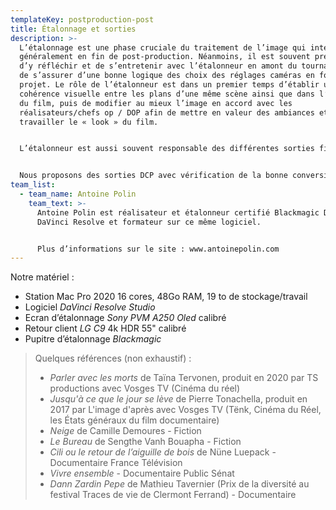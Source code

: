 ```yaml
---
templateKey: postproduction-post
title: Étalonnage et sorties
description: >-
  L’étalonnage est une phase cruciale du traitement de l’image qui intervient
  généralement en fin de post-production. Néanmoins, il est souvent préférable
  d’y réfléchir et de s’entretenir avec l’étalonneur en amont du tournage afin
  de s’assurer d’une bonne logique des choix des réglages caméras en fonction du
  projet. Le rôle de l’étalonneur est dans un premier temps d’établir une
  cohérence visuelle entre les plans d’une même scène ainsi que dans l’entièreté
  du film, puis de modifier au mieux l’image en accord avec les
  réalisateurs/chefs op / DOP afin de mettre en valeur des ambiances et
  travailler le « look » du film.


  L’étalonneur est aussi souvent responsable des différentes sorties finales (Web, TV, DCP, Masters…)


  Nous proposons des sorties DCP avec vérification de la bonne conversion dans l’espace couleur DCI P3.
team_list:
  - team_name: Antoine Polin
    team_text: >-
      Antoine Polin est réalisateur et étalonneur certifié Blackmagic Design sur
      DaVinci Resolve et formateur sur ce même logiciel. 


      Plus d’informations sur le site : www.antoinepolin.com
---
```

Notre matériel :

* Station Mac Pro 2020 16 cores, 48Go RAM, 19 to de stockage/travail
* Logiciel *DaVinci Resolve Studio*
* Ecran d’étalonnage *Sony PVM A250 Oled* calibré
* Retour client *LG C9* 4k HDR 55" calibré
* Pupitre d’étalonnage *Blackmagic*

> Quelques références (non exhaustif) :
>
> * *Parler avec les morts* de Taïna Tervonen, produit en 2020 par TS productions avec Vosges TV (Cinéma du réel)
> * *Jusqu'à ce que le jour se lève* de Pierre Tonachella, produit en 2017 par L'image d'après avec Vosges TV (Tënk, Cinéma du Réel, les États généraux du film documentaire)
> * *Neige* de Camille Demoures - Fiction
> * *Le Bureau* de Sengthe Vanh Bouapha - Fiction
> * *Cili ou le retour de l’aiguille de bois* de Nüne Luepack - Documentaire France Télévision
> * *Vivre ensemble* - Documentaire Public Sénat
> * *Dann Zardin Pepe* de Mathieu Tavernier (Prix de la diversité au festival Traces de vie de Clermont Ferrand) - Documentaire